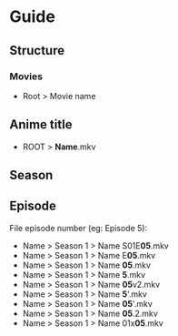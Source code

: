 # Guide

## Structure

### Movies

- Root > Movie name

## Anime title

- ROOT > **Name**.mkv

## Season

## Episode

File episode number (eg: Episode 5):

- Name > Season 1 > Name S01E**05**.mkv
- Name > Season 1 > Name E**05**.mkv
- Name > Season 1 > Name **05**.mkv
- Name > Season 1 > Name **5**.mkv
- Name > Season 1 > Name **05**v2.mkv
- Name > Season 1 > Name **5**'.mkv
- Name > Season 1 > Name **05**'.mkv
- Name > Season 1 > Name **05**.2.mkv
- Name > Season 1 > Name 01x**05**.mkv
